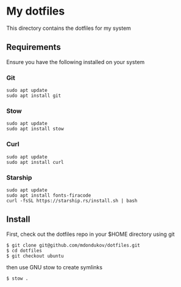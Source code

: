 # My dotfiles
This directory contains the dotfiles for my system

## Requirements
Ensure you have the following installed on your system

### Git
```
sudo apt update
sudo apt install git
```

### Stow
```
sudo apt update
sudo apt install stow
```

### Curl
```
sudo apt update
sudo apt install curl
```

### Starship
```
sudo apt update
sudo apt install fonts-firacode
curl -fsSL https://starship.rs/install.sh | bash
```

## Install
First, check out the dotfiles repo in your $HOME directory using git
```
$ git clone git@github.com/mdondukov/dotfiles.git
$ cd dotfiles
$ git checkout ubuntu
```
then use GNU stow to create symlinks
```
$ stow .
```
